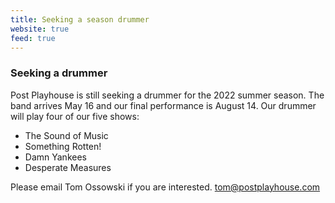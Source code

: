 ```yaml
---
title: Seeking a season drummer
website: true
feed: true
---
```


### Seeking a drummer

Post Playhouse is still seeking a drummer for the 2022 summer season. The band arrives May 16 and our final performance is August 14. Our drummer will play four of our five shows:

- The Sound of Music
- Something Rotten!
- Damn Yankees
- Desperate Measures

Please email Tom Ossowski if you are interested. [tom@postplayhouse.com](mailto:tom@postplayhouse.com)
